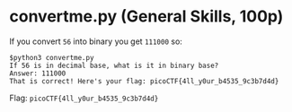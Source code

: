 # convertme.py (General Skills, 100p)
If you convert `56` into binary you get `111000` so:
```
$python3 convertme.py 
If 56 is in decimal base, what is it in binary base?
Answer: 111000
That is correct! Here's your flag: picoCTF{4ll_y0ur_b4535_9c3b7d4d}
```
Flag: `picoCTF{4ll_y0ur_b4535_9c3b7d4d}`
